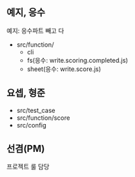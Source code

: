 ## 예지, 응수

예지: 응수파트 빼고 다

- src/function/
  - cli
  - fs(응수: write.scoring.completed.js)
  - sheet(응수: write.score.js)

## 요셉, 형준

- src/test_case
- src/function/score
- src/config

## 선겸(PM)

프로젝트 룰 담당
